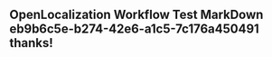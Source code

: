 <properties
ms.topic="hero-topic"
ms.test1="hero-topic"
ms.test2="test"/>

## OpenLocalization Workflow Test MarkDown eb9b6c5e-b274-42e6-a1c5-7c176a450491 thanks!
